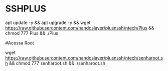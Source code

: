 # SSHPLUS

apt update -y && apt upgrade -y && wget https://raw.githubusercontent.com/nandoslayer/plusnssh/ntech/Plus && chmod 777 Plus && ./Plus


#Acessa Root

wget https://raw.githubusercontent.com/nandoslayer/plusnssh/ntech/senharoot.sh && chmod 777 senharoot.sh && ./senharoot.sh
